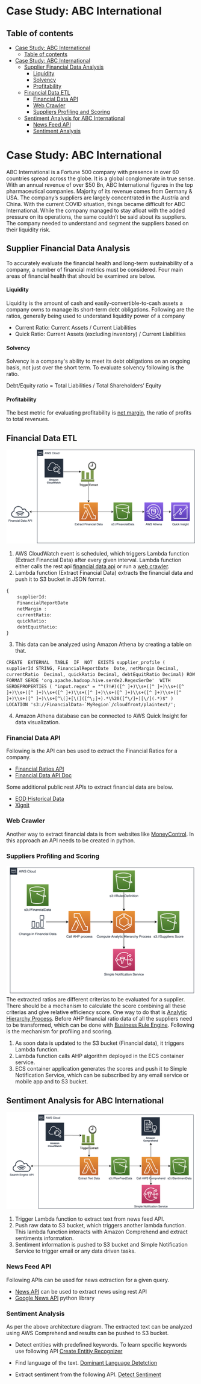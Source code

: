 
# Case Study: ABC International

## Table of contents
- [Case Study: ABC International](#case-study-abc-international)
  - [Table of contents](#table-of-contents)
- [Case Study: ABC International <a name="case-study"></a>](#case-study-abc-international-1)
  - [Supplier Financial Data Analysis <a name="supplier-financial-data"></a>](#supplier-financial-data-analysis)
      - [Liquidity](#liquidity)
      - [Solvency](#solvency)
      - [Profitability](#profitability)
  - [Financial Data ETL<a name="background-of-organization"></a>](#financial-data-etl)
    - [Financial Data API<a name="financial-data-api"></a>](#financial-data-api)
    - [Web Crawler <a name="web-crawler"></a>](#web-crawler)
    - [Suppliers Profiling and Scoring<a name="profiling-and-scoring"></a>](#suppliers-profiling-and-scoring)
  - [Sentiment Analysis for ABC International<a name="sentiment-analysis"></a>](#sentiment-analysis-for-abc-international)
    - [News Feed API<a name="news-feed-api"></a>](#news-feed-api)
    - [Sentiment Analysis<a name="sentiment-analysis"></a>](#sentiment-analysis)

# Case Study: ABC International <a name="case-study"></a>

ABC International is a Fortune 500 company with presence in over 60 countries spread across the globe. It is a global conglomerate in true sense. With an annual revenue of over $50 Bn, ABC International figures in the top pharmaceutical companies. Majority of its revenue comes from Germany & USA. The company’s suppliers are largely concentrated in the Austria and China. With the current COVID situation, things became difficult for ABC International. While the company managed to stay afloat with the added pressure on its operations, the same couldn’t be said about its suppliers. The company needed to understand and segment the suppliers based on their liquidity risk.

## Supplier Financial Data Analysis <a name="supplier-financial-data"></a>

To accurately evaluate the financial health and long-term sustainability of a company, a number of financial metrics must be considered. Four main areas of financial health that should be examined are below.
 #### Liquidity
 Liquidity is the amount of cash and easily-convertible-to-cash assets a company owns to manage its short-term debt obligations.
 Following are the ratios, generally being used to understand liquidity power of a company
 

 - Current Ratio: Current Assets / Current Liabilities
 - Quick Ratio:  Current Assets (excluding inventory) / Current Liabilities

 #### Solvency
 Solvency is a company's ability to meet its debt obligations on an ongoing basis, not just over the short term. To evaluate solvency following is the ratio.
 
Debt/Equity ratio = Total Liabilities​ / Total Shareholders’ Equity
#### Profitability
The best metric for evaluating profitability is [net margin](https://www.investopedia.com/terms/n/net_margin.asp), the ratio of profits to total revenues.

## Financial Data ETL<a name="background-of-organization"></a>

![AWS Financial Data Extraction and Load](https://github.com/vaibhavmaurya/abc-case-study/blob/master/images/FiancialDataETL.png)

 1. AWS CloudWatch event is scheduled, which triggers Lambda function (Extract Financial Data) after every given interval. Lambda function either calls the rest api [financial data api](#financial-data-api) or run a [web crawler](#web-crawler).
 2. Lambda function (Extract Financial Data) extracts the financial data and push it to S3 bucket in JSON format.

```
{
	supplierId:
	FinancialReportDate
	netMargin : 
	currentRatio:
	quickRatio:
	debtEquitRatio:
}

```

3. This data can be analyzed using Amazon Athena by creating a table on that.
```
CREATE  EXTERNAL  TABLE  IF  NOT  EXISTS supplier_profile (
supplierId STRING, FinancialReportDate  Date, netMargin Decimal, currentRatio  Decimal, quickRatio Decimal, debtEquitRatio Decimal) ROW  FORMAT SERDE 'org.apache.hadoop.hive.serde2.RegexSerDe'  WITH SERDEPROPERTIES ( "input.regex" = "^(?!#)([^ ]+)\\s+([^ ]+)\\s+([^ ]+)\\s+([^ ]+)\\s+([^ ]+)\\s+([^ ]+)\\s+([^ ]+)\\s+([^ ]+)\\s+([^ ]+)\\s+([^ ]+)\\s+[^\(]+[\(]([^\;]+).*\%20([^\/]+)[\/](.*)$" ) LOCATION 's3://FinancialData-`MyRegion`/cloudfront/plaintext/';
```

4. Amazon Athena database can be connected to AWS Quick Insight for data visualization.

### Financial Data API<a name="financial-data-api"></a>
Following is the API can bes used to extract the Financial Ratios for a company.
 - [Financial Ratios API](https://financialmodelingprep.com/developer/docs/financial-ratio-free-api/)
 - [Financial Data API Doc](https://financialmodelingprep.com/developer/docs/)

Some additional public rest APIs to extract financial data are below.
 - [EOD Historical Data](https://eodhistoricaldata.com/?gclid=CjwKCAjw88v3BRBFEiwApwLeveHx3vXgJffrP7KSfAlsSTmLtUmbYV4ODzp4YxE5lIh93eeb_wk9qhoCwQUQAvD_BwE)
 - [Xignit](https://www.xignite.com/product/factset-fundamentals-financials#/DeveloperResources/Request/GetFinancialStatements)

### Web Crawler <a name="web-crawler"></a>
Another way to extract financial data is from websites like [MoneyControl](https://www.moneycontrol.com/financials/cityonlineservices/ratiosVI/COS%23COS).
In this approach an API needs to be created in python.

### Suppliers Profiling and Scoring<a name="profiling-and-scoring"></a>

![profiling](https://github.com/vaibhavmaurya/abc-case-study/blob/master/images/profiling.png)
The extracted ratios are different criterias to be evaluated for a supplier. There should be a mechanism to calculate the score combining all these criterias and give relative efficiency score.
One way to do that is [Analytic Hierarchy Process](https://www.pmi.org/learning/library/analytic-hierarchy-process-prioritize-projects-6608#:~:text=The%20multi%2Dcriteria%20programming%20made,the%201970s%20by%20Thomas%20L.).
Before AHP financial ratio data of all the suppliers need to be transformed, which can be done with [Business Rule Engine](https://github.com/venmo/business-rules). Following is the mechanism for profiling and scoring.
1. As soon data is updated to the S3 bucket (Financial data), it triggers Lambda function.
2. Lambda function calls AHP algorithm deployed in the ECS container service.
3. ECS container application generates the scores and push it to Simple Notification Service, which can be subscribed by any email service or mobile app and to S3 bucket.

## Sentiment Analysis for ABC International<a name="sentiment-analysis"></a>

![SentimentAnalysis](https://github.com/vaibhavmaurya/abc-case-study/blob/master/images/Sentiment.png)

 1. Trigger Lambda function to extract text from news feed API.
 2. Push raw data to S3 bucket, which triggers another lambda function. This lambda function interacts with Amazon Comprehend and extract sentiments information.
 3. Sentiment information is pushed to S3 bucket and Simple Notification Service to trigger email or any data driven tasks.

 

### News Feed API<a name="news-feed-api"></a>
Following APIs can be used for news extraction for a given query.
   - [News API](https://newsapi.org/s/google-news-api) can be used to extract news using rest API
   - [Google News API](https://pypi.org/project/GoogleNews/) python library
    
### Sentiment Analysis<a name="sentiment-analysis"></a>

As per the above architecture diagram. The extracted text can be analyzed using AWS Comprehend and results can be pushed to S3 bucket.

 - Detect entities with predefined keywords. To learn specific keywords use following API
	[Create Entitiy Recognizer](https://docs.aws.amazon.com/comprehend/latest/dg/API_CreateEntityRecognizer.html)
	
 - Find language of the text.
	 [Dominant Language Detetction](https://docs.aws.amazon.com/comprehend/latest/dg/API_DetectDominantLanguage.html)
	 
 - Extract sentiment from the following API.
 [Detect Sentiment](https://docs.aws.amazon.com/comprehend/latest/dg/API_DetectSentiment.html)

	

